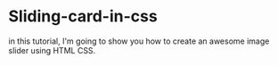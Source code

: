 # Sliding-card-in-css
in this tutorial, I'm going to show you how to create an awesome image slider using HTML CSS.
